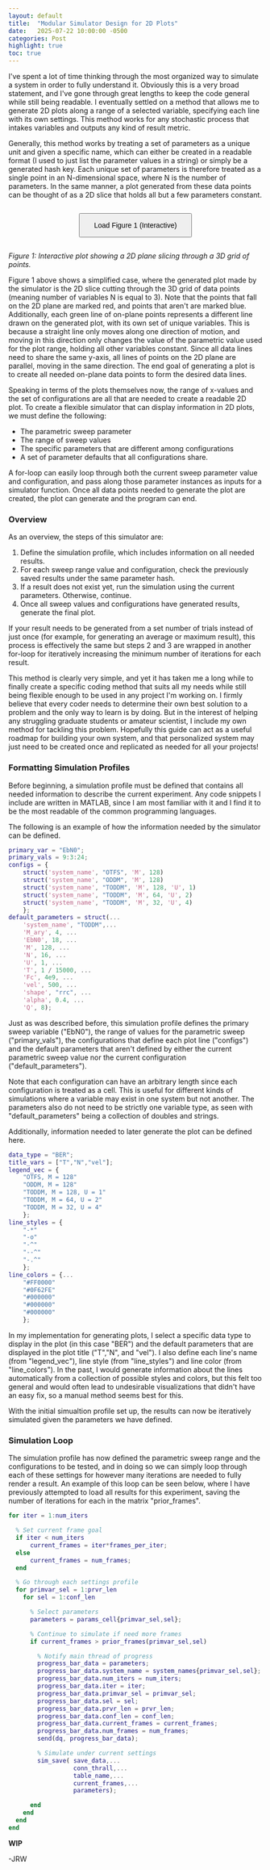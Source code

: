 ```yaml
---
layout: default
title:  "Modular Simulator Design for 2D Plots"
date:   2025-07-22 10:00:00 -0500
categories: Post
highlight: true
toc: true
---
```


I've spent a lot of time thinking through the most organized way to simulate a system in order to fully understand it. Obviously this is a very broad statement, and I've gone through great lengths to keep the code general while still being readable. I eventually settled on a method that allows me to generate 2D plots along a range of a selected variable, specifying each line with its own settings. This method works for any stochastic process that intakes variables and outputs any kind of result metric.

Generally, this method works by treating a set of parameters as a unique unit and given a specific name, which can either be created in a readable format (I used to just list the parameter values in a string) or simply be a generated hash key. Each unique set of parameters is therefore treated as a single point in an N-dimensional space, where N is the number of parameters. In the same manner, a plot generated from these data points can be thought of as a 2D slice that holds all but a few parameters constant.

<div id="plot-container" style="position: relative; width: 100%; margin: 2em 0; text-align: center;">
  <button onclick="load3DPlot(this)" style="padding: 1em 2em; font-size: 1em;">Load Figure 1 (Interactive)</button>
</div>

<script>
  function load3DPlot(button) {
    const container = button.parentElement;

    container.innerHTML = `
      <div style="position: relative; width: 100%;">
        <iframe 
          src="/assets/3d_plane_plot.html" 
          style="
            width: 100%;
            height: auto;
            aspect-ratio: 4 / 3;
            border: none;
            display: block;
          "
          loading="lazy"
        ></iframe>

        <button onclick="unload3DPlot()" 
                style="
                  position: absolute;
                  bottom: 10px;
                  right: 10px;
                  padding: 0.5em 1.5em;
                  font-size: 0.9em;
                  background-color: #f0f0f0;
                  border: 1px solid #ccc;
                  border-radius: 4px;
                  cursor: pointer;
                ">
          Unload Plot
        </button>
      </div>
    `;
  }

  function unload3DPlot() {
    const container = document.getElementById("plot-container");
    container.innerHTML = `
      <button onclick="load3DPlot(this)" style="padding: 1em 2em; font-size: 1em;">Load Interactive Plot</button>
    `;
  }
</script>

<p style="font-style: italic; margin-top: 0.5em;">
  Figure 1: Interactive plot showing a 2D plane slicing through a 3D grid of points.
</p>

Figure 1 above shows a simplified case, where the generated plot made by the simulator is the 2D slice cutting through the 3D grid of data points (meaning number of variables N is equal to 3). Note that the points that fall on the 2D plane are marked red, and points that aren't are marked blue. Additionally, each green line of on-plane points represents a different line drawn on the generated plot, with its own set of unique variables. This is because a straight line only moves along one direction of motion, and moving in this direction only changes the value of the parametric value used for the plot range, holding all other variables constant. Since all data lines need to share the same y-axis, all lines of points on the 2D plane are parallel, moving in the same direction. The end goal of generating a plot is to create all needed on-plane data points to form the desired data lines. 

Speaking in terms of the plots themselves now, the range of x-values and the set of configurations are all that are needed to create a readable 2D plot. To create a flexible simulator that can display information in 2D plots, we must define the following:

- The parametric sweep parameter
- The range of sweep values
- The specific parameters that are different among configurations
- A set of parameter defaults that all configurations share.

A for-loop can easily loop through both the current sweep parameter value and configuration, and pass along those parameter instances as inputs for a simulator function. Once all data points needed to generate the plot are created, the plot can generate and the program can end.

### Overview

As an overview, the steps of this simulator are:
1. Define the simulation profile, which includes information on all needed results.
2. For each sweep range value and configuration, check the previously saved results under the same parameter hash.
3. If a result does not exist yet, run the simulation using the current parameters. Otherwise, continue.
4. Once all sweep values and configurations have generated results, generate the final plot.

If your result needs to be generated from a set number of trials instead of just once (for example, for generating an average or maximum result), this process is effectively the same but steps 2 and 3 are wrapped in another for-loop for iteratively increasing the minimum number of iterations for each result.

This method is clearly very simple, and yet it has taken me a long while to finally create a specific coding method that suits all my needs while still being flexible enough to be used in any project I'm working on. I firmly believe that every coder needs to determine their own best solution to a problem and the only way to learn is by doing. But in the interest of helping any struggling graduate students or amateur scientist, I include my own method for tackling this problem. Hopefully this guide can act as a useful roadmap for building your own system, and that personalized system may just need to be created once and replicated as needed for all your projects!

### Formatting Simulation Profiles

Before beginning, a simulation profile must be defined that contains all needed information to describe the current experiment. Any code snippets I include are written in MATLAB, since I am most familiar with it and I find it to be the most readable of the common programming languages.

The following is an example of how the information needed by the simulator can be defined.

```matlab
primary_var = "EbN0";
primary_vals = 9:3:24;
configs = {
    struct('system_name', "OTFS", 'M', 128)
    struct('system_name', "ODDM", 'M', 128)
    struct('system_name', "TODDM", 'M', 128, 'U', 1)
    struct('system_name', "TODDM", 'M', 64, 'U', 2)
    struct('system_name', "TODDM", 'M', 32, 'U', 4)
    };
default_parameters = struct(...
    'system_name', "TODDM",...
    'M_ary', 4, ...
    'EbN0', 18, ...
    'M', 128, ...
    'N', 16, ...
    'U', 1, ...
    'T', 1 / 15000, ...
    'Fc', 4e9, ...
    'vel', 500, ...
    'shape', "rrc", ...
    'alpha', 0.4, ...
    'Q', 8);
```

Just as was described before, this simulation profile defines the primary sweep variable ("EbN0"), the range of values for the parametric sweep ("primary_vals"), the configurations that define each plot line ("configs") and the default parameters that aren't defined by either the current parametric sweep value nor the current configuration ("default_parameters").

Note that each configuration can have an arbitrary length since each configuration is treated as a cell. This is useful for different kinds of simulations where a variable may exist in one system but not another. The parameters also do not need to be strictly one variable type, as seen with "default_parameters" being a collection of doubles and strings. 

Additionally, information needed to later generate the plot can be defined here.

```matlab
data_type = "BER";
title_vars = ["T","N","vel"];
legend_vec = {
    "OTFS, M = 128"
    "ODDM, M = 128"
    "TODDM, M = 128, U = 1"
    "TODDM, M = 64, U = 2"
    "TODDM, M = 32, U = 4"
    };
line_styles = {
    "-*"
    "-o"
    "-^"
    "--^"
    "-.^"
    };
line_colors = {...
    "#FF0000"
    "#0F62FE"
    "#000000"
    "#000000"
    "#000000"
    };
```

In my implementation for generating plots, I select a specific data type to display in the plot (in this case "BER") and the default parameters that are displayed in the plot title ("T","N", and "vel"). I also define each line's name (from "legend_vec"), line style (from "line_styles") and line color (from "line_colors"). In the past, I would generate information about the lines automatically from a collection of possible styles and colors, but this felt too general and would often lead to undesirable visualizations that didn't have an easy fix, so a manual method seems best for this.

With the initial simualtion profile set up, the results can now be iteratively simulated given the parameters we have defined.

### Simulation Loop

The simulation profile has now defined the parametric sweep range and the configurations to be tested, and in doing so we can simply loop through each of these settings for however many iterations are needed to fully render a result. An example of this loop can be seen below, where I have previously attempted to load all results for this experiment, saving the number of iterations for each in the matrix "prior_frames".

```matlab
for iter = 1:num_iters

  % Set current frame goal
  if iter < num_iters
      current_frames = iter*frames_per_iter;
  else
      current_frames = num_frames;
  end

  % Go through each settings profile
  for primvar_sel = 1:prvr_len
    for sel = 1:conf_len

      % Select parameters
      parameters = params_cell{primvar_sel,sel};

      % Continue to simulate if need more frames
      if current_frames > prior_frames(primvar_sel,sel)

        % Notify main thread of progress
        progress_bar_data = parameters;
        progress_bar_data.system_name = system_names{primvar_sel,sel};
        progress_bar_data.num_iters = num_iters;
        progress_bar_data.iter = iter;
        progress_bar_data.primvar_sel = primvar_sel;
        progress_bar_data.sel = sel;
        progress_bar_data.prvr_len = prvr_len;
        progress_bar_data.conf_len = conf_len;
        progress_bar_data.current_frames = current_frames;
        progress_bar_data.num_frames = num_frames;
        send(dq, progress_bar_data);

        % Simulate under current settings
        sim_save( save_data,...
                  conn_thrall,...
                  table_name,...
                  current_frames,...
                  parameters);

      end
    end
  end
end
```

**WIP**

-JRW